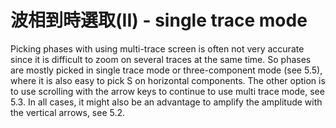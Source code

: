 # 波相到時選取\(II\) - single trace mode

Picking phases with using multi-trace screen is often not very accurate since it is difficult to zoom on several traces at the same time. So phases are mostly picked in single trace mode or three-component mode \(see 5.5\), where it is also easy to pick S on horizontal components. The other option is to use scrolling with the arrow keys to continue to use multi trace mode, see 5.3. In all cases, it might also be an advantage to amplify the amplitude with the vertical arrows, see 5.2.



